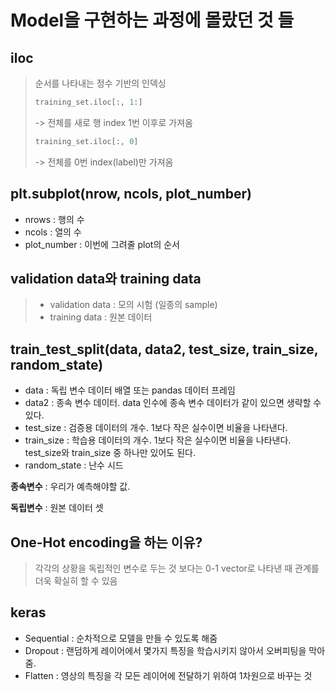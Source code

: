 # Model을 구현하는 과정에 몰랐던 것 들

## iloc

> 순서를 나타내는 정수 기반의 인덱싱
>
> ```python
> training_set.iloc[:, 1:]
> ```
>
> -> 전체를 새로 행 index 1번 이후로 가져옴
>
> ```python
> training_set.iloc[:, 0]
> ```
>
> -> 전체를 0번  index(label)만 가져옴



## plt.subplot(nrow, ncols, plot_number)

- nrows : 행의 수
- ncols : 열의 수
- plot_number : 이번에 그려줄 plot의 순서



## validation data와 training data

> - validation data : 모의 시험 (일종의 sample)
> - training data : 원본 데이터



## train_test_split(data, data2, test_size, train_size, random_state)

- data  : 독립 변수 데이터 배열 또는 pandas 데이터 프레임
- data2 : 종속 변수 데이터. data 인수에 종속 변수 데이터가 같이 있으면 생략할 수  있다.
- test_size : 검증용 데이터의 개수. 1보다 작은 실수이면 비율을 나타낸다.
-  train_size : 학습용 데이터의 개수. 1보다 작은 실수이면 비율을 나타낸다. test_size와 train_size 중 하나만 있어도 된다.
- random_state : 난수 시드

**종속변수** : 우리가 예측해야할 값.

**독립변수** : 원본 데이터 셋



## One-Hot encoding을 하는 이유?

> 각각의 상황을 독립적인 변수로 두는 것 보다는 0-1 vector로 나타낸 때 관계를 더욱 확실히 할 수 있음



## keras

- Sequential : 순차적으로 모델을 만들 수 있도록 해줌
- Dropout : 랜덤하게 레이어에서 몇가지 특징을 학습시키지 않아서 오버피팅을 막아줌.
- Flatten : 영상의 특징을 각 모든 레이어에 전달하기 위하여 1차원으로 바꾸는 것



